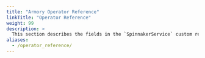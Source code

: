 ```yaml
---
title: "Armory Operator Reference"
linkTitle: "Operator Reference"
weight: 99
description: >
  This section describes the fields in the `SpinnakerService` custom resource definition (CRD) and example manifests.
aliases:
  - /operator_reference/
---
```

